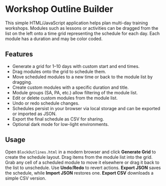 # Workshop Outline Builder

This simple HTML/JavaScript application helps plan multi-day training workshops.  Modules such as lessons or activities can be dragged from the list on the left onto a time grid representing the schedule for each day.  Each module has a duration and may be color coded.

## Features
- Generate a grid for 1–10 days with custom start and end times.
- Drag modules onto the grid to schedule them.
- Move scheduled modules to a new time or back to the module list by dragging.
- Create custom modules with a specific duration and title.
- Module groups (SA, PA, etc.) allow filtering of the module list.
- Edit or delete custom modules from the module list.
- Undo or redo schedule changes.
- Schedules persist in your browser via local storage and can be exported or imported as JSON.
- Export the final schedule as CSV for sharing.
- Optional dark mode for low-light environments.

## Usage
Open `BlockOutlines.html` in a modern browser and click **Generate Grid** to create the schedule layout. Drag items from the module list into the grid. Grab any cell of a scheduled module to move it elsewhere or drag it back to the list to unschedule. Use **Undo**/**Redo** to revert actions. **Export JSON** saves the schedule, while **Import JSON** restores one. **Export CSV** downloads a simple CSV version.
